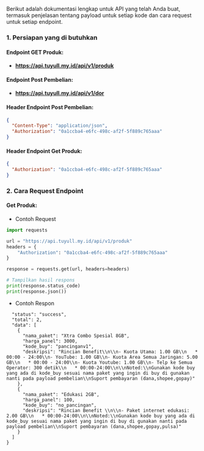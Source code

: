 Berikut adalah dokumentasi lengkap untuk API yang telah Anda buat, termasuk penjelasan tentang payload untuk setiap kode dan cara request untuk setiap endpoint.

### **1. Persiapan yang di butuhkan**

#### Endpoint GET Produk:
  - **https://api.tuyull.my.id/api/v1/produk**

#### Endpoint Post Pembelian:
  - **https://api.tuyull.my.id/api/v1/dor**

#### Header Endpoint Post Pembelian:
```json
{
  "Content-Type": "application/json",
  "Authorization": "0a1ccba4-e6fc-498c-af2f-5f889c765aaa"
}
```

#### Header Endpoint Get Produk:
```json
{
  "Authorization": "0a1ccba4-e6fc-498c-af2f-5f889c765aaa"
}
```

### **2. Cara Request Endpoint**

#### Get Produk:

 - Contoh Request
```python
import requests

url = "https://api.tuyull.my.id/api/v1/produk"
headers = {
    "Authorization": "0a1ccba4-e6fc-498c-af2f-5f889c765aaa"
}

response = requests.get(url, headers=headers)

# Tampilkan hasil respons
print(response.status_code)
print(response.json())
```

 - Contoh Respon
```{
  "status": "success",
  "total": 2,
  "data": [
    {
      "nama_paket": "Xtra Combo Spesial 8GB",
      "harga_panel": 3000,
      "kode_buy": "pancinganv1",
      "deskripsi": "Rincian Benefit\\n\\n- Kuota Utama: 1.00 GB\\n   * 00:00 - 24:00\\n- YouTube: 1.00 GB\\n- Kuota Area Semua Jaringan: 5.00 GB\\n   * 00:00 - 24:00\\n- Kuota Youtube: 1.00 GB\\n- Telp ke Semua Operator: 300 detik\\n   * 00:00-24:00\\n\\nNoted:\\nGunakan kode buy yang ada di kode_buy sesuai nama paket yang ingin di buy di gunakan nanti pada payload pembelian\\nSuport pembayaran (dana,shopee,gopay)"
    },
    {
      "nama_paket": "Edukasi 2GB",
      "harga_panel": 100,
      "kode_buy": "no_pancingan",
      "deskripsi": "Rincian Benefit \\n\\n- Paket internet edukasi: 2.00 GB\\n   * 00:00-24:00\\n\\nNoted:\\nGunakan kode buy yang ada di kode_buy sesuai nama paket yang ingin di buy di gunakan nanti pada payload pembelian\\nSuport pembayaran (dana,shopee,gopay,pulsa)"
    }
  ]
}
```